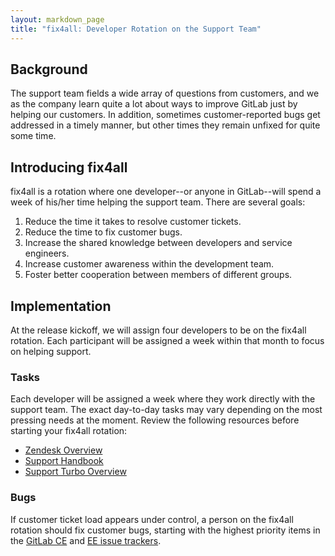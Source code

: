 ```yaml
---
layout: markdown_page
title: "fix4all: Developer Rotation on the Support Team"
---
```


## Background

The support team fields a wide array of questions from customers, and
we as the company learn quite a lot about ways to improve GitLab just
by helping our customers. In addition, sometimes customer-reported
bugs get addressed in a timely manner, but other times they remain
unfixed for quite some time.

## Introducing fix4all

fix4all is a rotation where one developer--or anyone in GitLab--will
spend a week of his/her time helping the support team. There are
several goals:

1. Reduce the time it takes to resolve customer tickets.
1. Reduce the time to fix customer bugs.
1. Increase the shared knowledge between developers and service engineers.
1. Increase customer awareness within the development team.
1. Foster better cooperation between members of different groups.

## Implementation

At the release kickoff, we will assign four developers to
be on the fix4all rotation. Each participant will be assigned a week
within that month to focus on helping support.

### Tasks

Each developer will be assigned a week where they work directly with
the support team. The exact day-to-day tasks may vary depending on the
most pressing needs at the moment. Review the following resources before
starting your fix4all rotation:

+ [Zendesk Overview](https://support.zendesk.com/entries/21981122)
+ [Support Handbook](https://about.gitlab.com/handbook/support/)
+ [Support Turbo Overview](https://about.gitlab.com/handbook/support/#support-turbo)

### Bugs

If customer ticket load appears under control, a person on the fix4all
rotation should fix customer bugs, starting with the highest priority
items in the [GitLab
CE](https://gitlab.com/gitlab-org/gitlab-ce/issues?scope=all&state=opened&utf8=%E2%9C%93&label_name%5B%5D=customer&sort=priority)
and [EE issue
trackers](https://gitlab.com/gitlab-org/gitlab-ee/issues?scope=all&state=opened&utf8=%E2%9C%93&label_name%5B%5D=customer&sort=priority).
